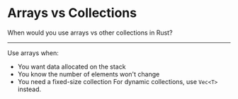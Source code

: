 # Arrays vs Collections

When would you use arrays vs other collections in Rust?

---

Use arrays when:
- You want data allocated on the stack
- You know the number of elements won't change
- You need a fixed-size collection
For dynamic collections, use `Vec<T>` instead.